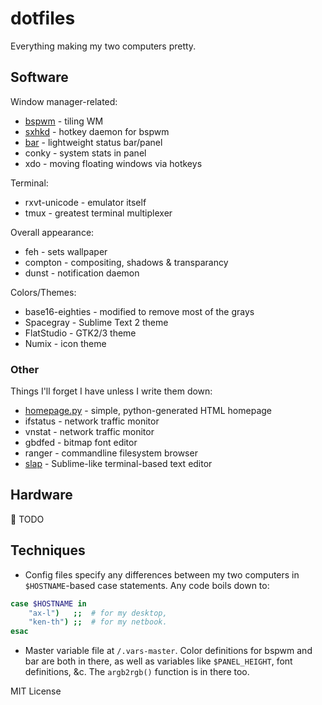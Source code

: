 dotfiles
========

Everything making my two computers pretty. 

Software
--------

Window manager-related:
+ [bspwm](https://github.com/baskerville/bspwm) - tiling WM
+ [sxhkd](https://github.com/baskerville/sxhkd) - hotkey daemon for bspwm
+ [bar](https://github.com/LemonBoy/bar) - lightweight status bar/panel
+ conky - system stats in panel
+ xdo - moving floating windows via hotkeys

Terminal:
+ rxvt-unicode - emulator itself
+ tmux - greatest terminal multiplexer

Overall appearance:
+ feh - sets wallpaper
+ compton - compositing, shadows & transparancy
+ dunst - notification daemon

Colors/Themes:
+ base16-eighties - modified to remove most of the grays
+ Spacegray - Sublime Text 2 theme
+ FlatStudio - GTK2/3 theme
+ Numix - icon theme

### Other
Things I'll forget I have unless I write them down:
+ [homepage.py](https://github.com/ok100/homepage.py) - simple, python-generated HTML homepage
+ ifstatus - network traffic monitor
+ vnstat - network traffic monitor
+ gbdfed - bitmap font editor
+ ranger - commandline filesystem browser
+ [slap](https://github.com/slap-editor/slap) - Sublime-like terminal-based text editor

Hardware
--------
:memo: TODO


Techniques
----------
- Config files specify any differences between my two computers in `$HOSTNAME`-based case statements. Any code boils down to:
```bash
case $HOSTNAME in
    "ax-l")   ;;  # for my desktop,
    "ken-th") ;;  # for my netbook.
esac
```

- Master variable file at `/.vars-master`. Color definitions for bspwm and bar are both in there, as well as variables like `$PANEL_HEIGHT`, font definitions, &c. The `argb2rgb()` function is in there too.


MIT License
